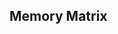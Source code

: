 ## **Memory Matrix**

<!--

// Modal 'Settings'
data-attributes 
data-атрибуты
позволяют добавить на элемент специальные кастомные значения, которые не должны обрабатываться браузером
data-custom_name="value"
dataset.custom_name - получение значения
https://www.sitepoint.com/how-why-use-html5-custom-data-attributes/
;(() => {
    const menuBtnRef = document.querySelector("[data-menu-button]")
    const mobileMenuRef = document.querySelector("[data-menu]")
    menuBtnRef.addEventListener("click", () => {
        const expanded = menuBtnRef.getAttribute("aria-expanded") === "true" || false
        menuBtnRef.classList.toggle("is-open")
        menuBtnRef.setAttribute("aria-expanded", !expanded)
        mobileMenuRef.classList.toggle("is-open")
    })
})()

// Settings
Difficulty(msPerQuad): hard 400ms; medium 600ms; easy 800ms;
Cursor(antiCheat): anti-cheat;
Color:  random (default)
Size(quadSize):   tiny 40x40
        small 50x50
        medium 60x60
        large 70x70
        giant 80x80
Theme:  default light, dark, cyber

// Client Storage:
localStorage.setItem('settings', JSON.stringify(object));
localStorage.clear();
save level
save theme
save size
save anti-cheat toggle

// Theme:  default light, dark, cyber

// Alternative field:
random field rotate 90 (3x8 or 8x3)
object properties enable-disable and true-false
game.rotate: {enable, true}

// Extra levels
more than 20
enabled-disabled in settings

Choose level and click on the Start Game button to start!

// Drop Menu https://www.youtube.com/watch?v=bC6vOWWNoas

-->
